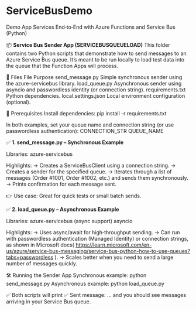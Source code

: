 # ServiceBusDemo
Demo App Services End‑to‑End with Azure Functions and Service Bus (Python)

📦 **Service Bus Sender App (SERVICEBUSQUEUELOAD)**
This folder contains two Python scripts that demonstrate how to send messages to an Azure Service Bus queue.
It’s meant to be run locally to load test data into the queue that the Function Apps will process.

📂 Files
File	Purpose
send_message.py	Simple synchronous sender using the azure-servicebus library.
load_queue.py	Asynchronous sender using asyncio and passwordless identity (or connection string).
requirements.txt	Python dependencies.
local.settings.json	Local environment configuration (optional).

🔧 Prerequisites
Install dependencies: pip install -r requirements.txt

In both examples, set your queue name and connection string (or use passwordless authentication):
CONNECTION_STR
QUEUE_NAME

✅ **1. send_message.py – Synchronous Example**

Libraries: azure-servicebus

Highlights:
-> Creates a ServiceBusClient using a connection string.
-> Creates a sender for the specified queue.
-> Iterates through a list of messages (Order #1001, Order #1002, etc.) and sends them synchronously.
-> Prints confirmation for each message sent.

👉 Use case:
Great for quick tests or small batch sends.

✅ **2. load_queue.py – Asynchronous Example**

Libraries:
azure-servicebus (async support)
asyncio

Highlights:
-> Uses async/await for high‑throughput sending.
-> Can run with passwordless authentication (Managed Identity) or connection strings, as shown in Microsoft docs( https://learn.microsoft.com/en-us/azure/service-bus-messaging/service-bus-python-how-to-use-queues?tabs=passwordless ).
-> Scales better when you need to send a large number of messages quickly.

🛠 Running the Sender App
Synchronous example: python send_message.py
Asynchronous example: python load_queue.py

✅ Both scripts will print ✅ Sent message: … and you should see messages arriving in your Service Bus queue.
